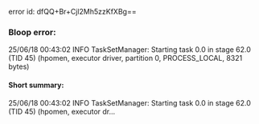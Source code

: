 error id: dfQQ+Br+Cjl2Mh5zzKfXBg==
### Bloop error:

25/06/18 00:43:02 INFO TaskSetManager: Starting task 0.0 in stage 62.0 (TID 45) (hpomen, executor driver, partition 0, PROCESS_LOCAL, 8321 bytes)
#### Short summary: 

25/06/18 00:43:02 INFO TaskSetManager: Starting task 0.0 in stage 62.0 (TID 45) (hpomen, executor dr...